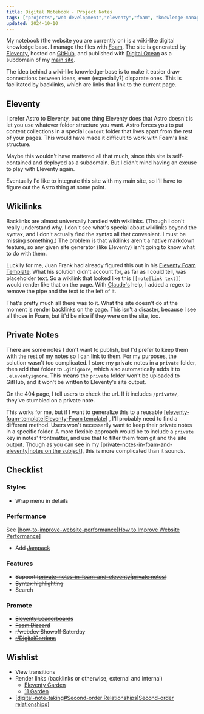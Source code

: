 ```yaml
---
title: Digital Notebook - Project Notes
tags: ["projects","web-development","eleventy","foam", "knowledge-management"]
updated: 2024-10-10
---
```

My notebook (the website you are currently on) is a wiki-like digital knowledge base. I manage the files with [Foam](https://foambubble.github.io). The site is generated by [Eleventy](https://www.11ty.dev/), hosted on [GitHub](https://github.com/seldstein/notebook/tree/main), and published with [Digital Ocean](https://www.digitalocean.com) as a subdomain of my [main site](https://samfeldstein.xyz).

The idea behind a wiki-like knowledge-base is to make it easier draw connections between ideas, even (especially?) disparate ones. This is facilitated by backlinks, which are links that link to the current page.

## Eleventy

I prefer Astro to Eleventy, but one thing Eleventy does that Astro doesn't is let you use whatever folder structure you want. Astro forces you to put content collections in a special `content` folder that lives apart from the rest of your pages. This would have made it difficult to work with Foam's link structure.

Maybe this wouldn't have mattered all that much, since this site is self-contained and deployed as a subdomain. But I didn't mind having an excuse to play with Eleventy again.

Eventually I'd like to integrate this site with my main site, so I'll have to figure out the Astro thing at some point.

## Wikilinks

Backlinks are almost universally handled with wikilinks. (Though I don't really understand why. I don't see what's special about wikilinks beyond the syntax, and I don't actually find the syntax all that convenient. I must be missing something.) The problem is that wikilinks aren't a native markdown feature, so any given site generator (like Eleventy) isn't going to know what to do with them.

Luckily for me, Juan Frank had already figured this out in his [Eleventy Foam Template](https://github.com/juanfrank77/foam-eleventy-template). What his solution didn't account for, as far as I could tell, was placeholder text. So a wikilink that looked like this `[[note|link text]]` would render like that on the page. With [Claude's](https://claude.ai) help, I added a regex to remove the pipe and the text to the left of it.

That's pretty much all there was to it. What the site doesn't do at the moment is render backlinks on the page. This isn't a disaster, because I see all those in Foam, but it'd be nice if they were on the site, too.

## Private Notes

There are some notes I don't want to publish, but I'd prefer to keep them with the rest of my notes so I can link to them. For my purposes, the solution wasn't too complicated. I store my private notes in a `private` folder, then add that folder to `.gitignore`, which also automatically adds it to `.eleventyignore`. This means the `private` folder won't be uploaded to GitHub, and it won't be written to Eleventy's site output.

On the 404 page, I tell users to check the url. If it includes `/private/`, they've stumbled on a private note.

This works for me, but if I want to generalize this to a reusable [[eleventy-foam-template|Eleventy-Foam template]] , I'll probably need to find a different method. Users won't necessarily want to keep their private notes in a specific folder. A more flexible approach would be to include a `private` key in notes' frontmatter, and use that to filter them from git and the site output. Though as you can see in my [[private-notes-in-foam-and-eleventy|notes on the subject]], this is more complicated than it sounds.

## Checklist

### Styles

- Wrap menu in details

### Performance

See [[how-to-improve-website-performance|How to Improve Website Performance]]
  - ~~Add [Jampack](https://jampack.divriots.com)~~
### Features

- ~~Support [[private-notes-in-foam-and-eleventy|private notes]]~~
- ~~Syntax highlighting~~
- ~~Search~~

### Promote

  - ~~[Eleventy Leaderboards](https://www.11ty.dev/speedlify/)~~
  - ~~[Foam Discord](https://discord.com/channels/729975036148056075/729976283613626408)~~
  - ~~r/webdev Showoff Saturday~~
  - ~~[r/DigitalGardens](https://www.reddit.com/r/DigitalGardens/)~~

## Wishlist

- View transitions
- Render links (backlinks or otherwise, external and internal)
  - [Eleventy Garden](https://eleventy-garden.netlify.app)
  - [11 Garden](https://github.com/binnyva/11-garden/)
- [[digital-note-taking#Second-order Relationships|Second-order relationships]]

[//begin]: # "Autogenerated link references for markdown compatibility"
[eleventy-foam-template|Eleventy-Foam template]: eleventy-foam-template "Eleventy-Foam Template"
[private-notes-in-foam-and-eleventy|notes on the subject]: private-notes-in-foam-and-eleventy "Private Notes in Foam and Eleventy"
[how-to-improve-website-performance|How to Improve Website Performance]: how-to-improve-website-performance "How to Improve Website Performance"
[private-notes-in-foam-and-eleventy|private notes]: private-notes-in-foam-and-eleventy "Private Notes in Foam and Eleventy"
[digital-note-taking#Second-order Relationships|Second-order relationships]: digital-note-taking "Digital Note-Taking"
[//end]: # "Autogenerated link references"
